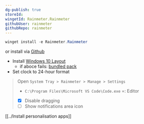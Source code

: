 ```yaml
---
dg-publish: true
storeId: 
wingetId: Rainmeter.Rainmeter
githubUser: rainmeter
githubRepo: rainmeter
---
```



```powershell
winget install -e Rainmeter.Rainmeter
```
or install via [Github](https://github.com/rainmeter/rainmeter/releases/latest)

- Install [Windows 10 Layout](configs/Yetenol-Win10.rmskin)
    - if aboce fails: [bundled pack](https://github.com/tjmarkham/win10widgets/releases/latest)
- Set clock to 24-hour format

> Open `System Tray > Rainmeter > Manage > Settings`
> - `C:\Program Files\Microsoft VS Code\Code.exe` =: Editor
> - [x] Disable dragging
> - [ ] Show notifications area icon


[[../Install personalisation apps]]
